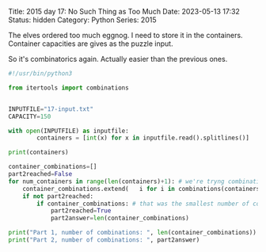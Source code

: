 Title: 2015 day 17: No Such Thing as Too Much
Date: 2023-05-13 17:32
Status: hidden
Category: Python
Series: 2015

The elves ordered too much eggnog. I need to store it in the containers. 
Container capacities are gives as the puzzle input.

So it's combinatorics again. Actually easier than the previous ones.

```python
#!/usr/bin/python3

from itertools import combinations


INPUTFILE="17-input.txt"
CAPACITY=150

with open(INPUTFILE) as inputfile:
        containers = [int(x) for x in inputfile.read().splitlines()]

print(containers)

container_combinations=[]
part2reached=False
for num_containers in range(len(containers)+1): # we're tryng combinations of 1, 2... containers until len(containers)
    container_combinations.extend(   i for i in combinations(containers, num_containers) if sum(i)==CAPACITY )
    if not part2reached:
        if container_combinations: # that was the smallest number of containers that worked
            part2reached=True
            part2answer=len(container_combinations)

print("Part 1, number of combinations: ", len(container_combinations))
print("Part 2, number of combinations: ", part2answer)
```